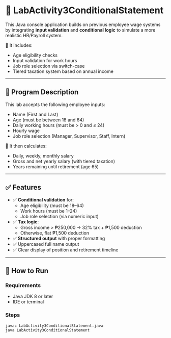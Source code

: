 # 🔎 LabActivity3ConditionalStatement

This Java console application builds on previous employee wage systems by integrating **input validation** and **conditional logic** to simulate a more realistic HR/Payroll system.

🧠 It includes:
- Age eligibility checks
- Input validation for work hours
- Job role selection via switch-case
- Tiered taxation system based on annual income

---

## 🧾 Program Description

This lab accepts the following employee inputs:
- Name (First and Last)
- Age (must be between 18 and 64)
- Daily working hours (must be > 0 and ≤ 24)
- Hourly wage
- Job role selection (Manager, Supervisor, Staff, Intern)

🧮 It then calculates:
- Daily, weekly, monthly salary
- Gross and net yearly salary (with tiered taxation)
- Years remaining until retirement (age 65)

---

## ✅ Features

- ✅ **Conditional validation** for:
  - Age eligibility (must be 18–64)
  - Work hours (must be 1–24)
  - Job role selection (via numeric input)
- ✅ **Tax logic**:
  - Gross income > ₱250,000 → 32% tax + ₱1,500 deduction
  - Otherwise, flat ₱1,500 deduction
- ✅ **Structured output** with proper formatting
- ✅ Uppercased full name output
- ✅ Clear display of position and retirement timeline

---

## 🚀 How to Run

### Requirements
- Java JDK 8 or later
- IDE or terminal

### Steps

```bash
javac LabActivity3ConditionalStatement.java
java LabActivity3ConditionalStatement
